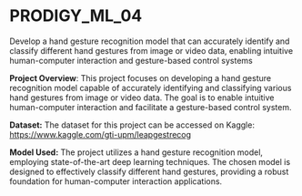 # PRODIGY_ML_04
Develop a hand gesture recognition model that can accurately identify and classify different hand gestures from image or video data, enabling intuitive human-computer interaction and gesture-based control systems

**Project Overview**:
This project focuses on developing a hand gesture recognition model capable of accurately identifying and classifying various hand gestures from image or video data. The goal is to enable intuitive human-computer interaction and facilitate a gesture-based control system.

**Dataset:**
The dataset for this project can be accessed on Kaggle: https://www.kaggle.com/gti-upm/leapgestrecog

**Model Used:**
The project utilizes a hand gesture recognition model, employing state-of-the-art deep learning techniques. The chosen model is designed to effectively classify different hand gestures, providing a robust foundation for human-computer interaction applications.
